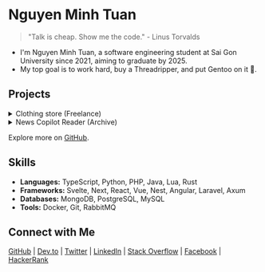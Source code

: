 # Nguyen Minh Tuan

> "Talk is cheap. Show me the code." - Linus Torvalds

- I'm Nguyen Minh Tuan, a software engineering student at Sai Gon University since 2021, aiming to graduate by 2025.
- My top goal is to work hard, buy a Threadripper, and put Gentoo on it 💯.

## Projects

<details>
  <summary>Clothing store (Freelance)</summary>

  An online clothing store built using modern web technologies for a fast, and responsive shopping experience.
  - **Website:** Hinstore
  - **Tech:** Next, TRPC, MySQL
  - **Role:** Full-stack development
  - **Duration:** Oct 2024 - Oct 2024
</details>
<details>
  <summary>News Copilot Reader (Archive)</summary>
  
  A news website with an AI Copilot to write and suggest news. Trains a GPT-2 model using a news corpus.
  - **Repo:** [News Copilot Reader](https://github.com/tnowad/news-copilot-reader)
  - **Tech:** Sveltekit, Flask, SQLite
  - **Role:** Full-stack development, Natural Language Processing (NLP), API integration
  - **Duration:** Mar 2024 - Apr 2024
</details>

Explore more on [GitHub](https://github.com/tnowad?tab=repositories).

## Skills

- **Languages:** TypeScript, Python, PHP, Java, Lua, Rust
- **Frameworks:** Svelte, Next, React, Vue, Nest, Angular, Laravel, Axum
- **Databases:** MongoDB, PostgreSQL, MySQL
- **Tools:** Docker, Git, RabbitMQ

## Connect with Me

[GitHub](https://github.com/tnowad) | [Dev.to](https://dev.to/tnowad) | [Twitter](https://twitter.com/tnowad_t) | [LinkedIn](https://linkedin.com/in/tnowad) | [Stack Overflow](https://stackoverflow.com/users/20390656) | [Facebook](https://fb.com/tnowad) | [HackerRank](https://www.hackerrank.com/tnowad)

